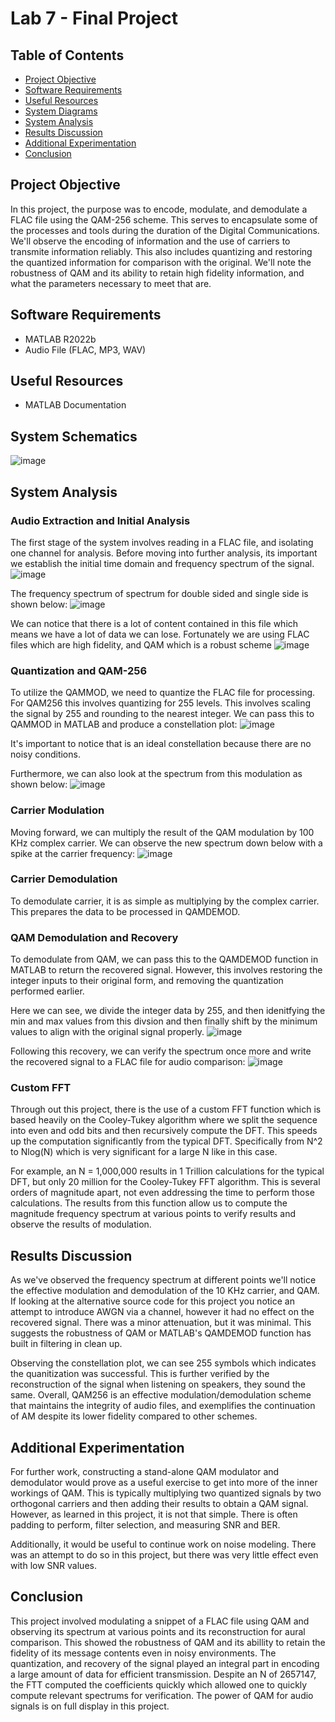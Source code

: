 # Lab 7 - Final Project

## Table of Contents
- [Project Objective](#project-objective)
- [Software Requirements](#software-requirements)
- [Useful Resources](#useful-resources)
- [System Diagrams](#system-diagrams)
- [System Analysis](#system-analysis)
- [Results Discussion](#results-discussion)
- [Additional Experimentation](#additional-experimentation)
- [Conclusion](#conclusion)

## Project Objective
In this project, the purpose was to encode, modulate, and demodulate a FLAC file using the QAM-256 scheme. This serves to encapsulate some of the processes and tools during the duration of the Digital Communications. We'll observe the encoding of information and the use of carriers to transmite information reliably. This also includes quantizing and restoring the quantized information for comparison with the original. We'll note the robustness of QAM and its ability to retain high fidelity information, and what the parameters necessary to meet that are.

## Software Requirements
- MATLAB R2022b
- Audio File (FLAC, MP3, WAV)

## Useful Resources
- MATLAB Documentation

## System Schematics
![image](https://github.com/leoki6/Digital-Communications/blob/main/Final_Project/System_Diagrams/System_Diagram.png)

## System Analysis

### Audio Extraction and Initial Analysis
The first stage of the system involves reading in a FLAC file, and isolating one channel for analysis. Before moving into further analysis, its important we establish the initial time domain and frequency spectrum of the signal.
![image](https://github.com/leoki6/Digital-Communications/blob/main/Final_Project/Figures/LEFT_RIGHT_CHANNELS.png)

The frequency spectrum of spectrum for double sided and single side is shown below:
![image](https://github.com/leoki6/Digital-Communications/blob/main/Final_Project/Figures/LEFT_RIGHT_LIN_SPECTRUM.png)

We can notice that there is a lot of content contained in this file which means we have a lot of data we can lose. Fortunately we are using FLAC files which are high fidelity, and QAM which is a robust scheme
![image](https://github.com/leoki6/Digital-Communications/blob/main/Final_Project/Figures/DS_Spectrum.png)

### Quantization and QAM-256
To utilize the QAMMOD, we need to quantize the FLAC file for processing. For QAM256 this involves quantizing for 255 levels. This involves scaling the signal by 255 and rounding to the nearest integer. We can pass this to QAMMOD in MATLAB and produce a constellation plot:
![image](https://github.com/leoki6/Digital-Communications/blob/main/Final_Project/Figures/CONST_PLOT.png)

It's important to notice that is an ideal constellation because there are no noisy conditions.

Furthermore, we can also look at the spectrum from this modulation as shown below:
![image](https://github.com/leoki6/Digital-Communications/blob/main/Final_Project/Figures/QAM_Spectrum.png)

### Carrier Modulation
Moving forward, we can multiply the result of the QAM modulation by 100 KHz complex carrier. We can observe the new spectrum down below with a spike at the carrier frequency:
![image](https://github.com/leoki6/Digital-Communications/blob/main/Final_Project/Figures/MOD_SPECTRUM.png)

### Carrier Demodulation
To demodulate carrier, it is as simple as multiplying by the complex carrier. This prepares the data to be processed in QAMDEMOD. 

### QAM Demodulation and Recovery
To demodulate from QAM, we can pass this to the QAMDEMOD function in MATLAB to return the recovered signal. However, this involves restoring the integer inputs to their original form, and removing the quantization performed earlier.

Here we can see, we divide the integer data by 255, and then idenitfying the min and max values from this divsion and then finally shift by the minimum values to align with the original signal properly.
![image](https://github.com/leoki6/Digital-Communications/blob/main/Final_Project/Figures/CODE_SNIP.png)

Following this recovery, we can verify the spectrum once more and write the recovered signal to a FLAC file for audio comparison:
![image](https://github.com/leoki6/Digital-Communications/blob/main/Final_Project/Figures/REC_SPECTRUM.png)

### Custom FFT
Through out this project, there is the use of a custom FFT function which is based heavily on the Cooley-Tukey algorithm where we split the sequence into even and odd bits and then recursively compute the DFT. This speeds up the computation significantly from the typical DFT. Specifically from N^2 to Nlog(N) which is very significant for a large N like in this case.

For example, an N = 1,000,000 results in 1 Trillion calculations for the typical DFT, but only 20 million for the Cooley-Tukey FFT algorithm. This is several orders of magnitude apart, not even addressing the time to perform those calculations. The results from this function allow us to compute the magnitude frequency spectrum at various points to verify results and observe the results of modulation.

## Results Discussion
As we've observed the frequency spectrum at different points we'll notice the effective modulation and demodulation of the 10 KHz carrier, and QAM. If looking at the alternative source code for this project you notice an attempt to introduce AWGN via a channel, however it had no effect on the recovered signal. There was a minor attenuation, but it was minimal. This suggests the robustness of QAM or MATLAB's QAMDEMOD function has built in filtering in clean up.

Observing the constellation plot, we can see 255 symbols which indicates the quanitization was successful. This is further verified by the reconstruction of the signal when listening on speakers, they sound the same. Overall, QAM256 is an effective modulation/demodulation scheme that maintains the integrity of audio files, and exemplifies the continuation of AM despite its lower fidelity compared to other schemes.

## Additional Experimentation
For further work, constructing a stand-alone QAM modulator and demodulator would prove as a useful exercise to get into more of the inner workings of QAM. This is typically multiplying two quantized signals by two orthogonal carriers and then adding their results to obtain a QAM signal. However, as learned in this project, it is not that simple. There is often padding to perform, filter selection, and measuring SNR and BER.

Additionally, it would be useful to continue work on noise modeling. There was an attempt to do so in this project, but there was very little effect even with low SNR values.

## Conclusion
This project involved modulating a snippet of a FLAC file using QAM and observing its spectrum at various points and its reconstruction for aural comparison. This showed the robustness of QAM and its abillity to retain the fidelity of its message contents even in noisy environments.  The quantization, and recovery of the signal played an integral part in encoding a large amount of data for efficient transmission. Despite an N of 2657147, the FTT computed the coefficients quickly which allowed one to quickly compute relevant spectrums for verification. The power of QAM for audio signals is on full display in this project.


